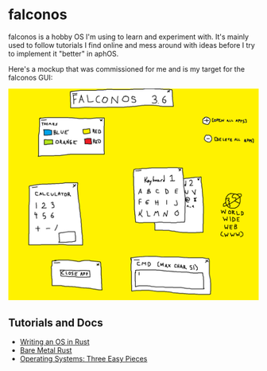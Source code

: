 falconos
========

falconos is a hobby OS I'm using to learn and experiment with.  It's mainly used to follow tutorials I find online and mess around with ideas before I try to implement it "better" in aphOS.

Here's a mockup that was commissioned for me and is my target for the falconos GUI:

![falconos mockup](./doc/mockups/falconos_3-6.png)


Tutorials and Docs
------------------

* [Writing an OS in Rust](http://os.phil-opp.com/)
* [Bare Metal Rust](http://www.randomhacks.net/bare-metal-rust/)
* [Operating Systems: Three Easy Pieces](http://pages.cs.wisc.edu/~remzi/OSTEP/)